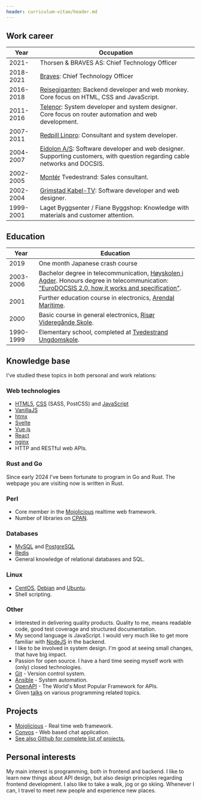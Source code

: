 ```yaml
---
header: curriculum-vitae/header.md
---
```


## Work career

| Year      | Occupation                                                                                                                 |
|-----------|----------------------------------------------------------------------------------------------------------------------------|
| 2021-     | Thorsen & BRAVES AS: Chief Technology Officer                                                                              |
| 2018-2021 | [Braves](https://braves.global): Chief Technology Officer                                                                                           |
| 2016-2018 | [Reisegiganten](http://www.reisegiganten.no/): Backend developer and web monkey. Core focus on HTML, CSS and JavaScript.                                   |
| 2011-2016 | [Telenor](https://telenor.com): System developer and system designer. Core focus on router automation and web development.                        |
| 2007-2011 | [Redpill Linpro](https://redpill-linpro.no "formerly known as Linpro"): Consultant and system developer.                                                                           |
| 2004-2007 | [Eidolon A/S](https://eidolon.no): Software developer and web designer. Supporting customers, with question regarding cable networks and DOCSIS. |
| 2002-2005 | [Montér](https://www.monter.no/) Tvedestrand: Sales consultant.                                                                                      |
| 2002-2004 | [Grimstad Kabel-TV](https://get.no): Software developer and web designer.                                                                    |
| 1999-2001 | Laget Byggsenter / Fiane Byggshop: Knowledge with materials and customer attention.                                        |

## Education

| Year      | Education                                                                                                                                       |
|-----------|-------------------------------------------------------------------------------------------------------------------------------------------------|
| 2019      | One month Japanese crash course |
| 2003-2006 | Bachelor degree in telecommunication, [Høyskolen i Agder](https://www.uia.no). Honours degree in telecommunication: ["EuroDOCSIS 2.0, how it works and specification"](https://thorsenlabs.com/blog/2006-05-01-hpr-eurodocsis/). |
| 2001      | Further education course in electronics, [Arendal Maritime](https://www.austagderfk.no/arendalvgs).                                                                                      |
| 2000      | Basic course in general electronics, [Risør Videregånde Skole](https://www.austagderfk.no/skole/vgs/risorvgs/).                                                                                   |
| 1990-1999 | Elementary school, completed at [Tvedestrand Ungdomskole](http://lyngmyr.skole.tvedestrand.no/).                                                                                        |

## Knowledge base

I've studied these topics in both personal and work relations:

### Web technologies

* [HTML5](https://developer.mozilla.org/en-US/docs/Web/HTML), [CSS](https://developer.mozilla.org/en-US/docs/Web/CSS) (SASS, PostCSS) and [JavaScript](https://developer.mozilla.org/en-US/docs/Web/JavaScript)
* [VanillaJS](http://youmightnotneedjquery.com/)
* [htmx](https://htmx.org/)
* [Svelte](https://svelte.dev/)
* [Vue.js](https://vuejs.org/)
* [React](https://facebook.github.io/react/)
* [ngin](https://www.nginx.com/)[x](https://httpd.apache.org)
* HTTP and RESTful web APIs.

### Rust and Go

Since early 2024 I’ve been fortunate to program in Go and Rust. The webpage you
are visiting now is written in Rust.

### Perl

* Core member in the [Mojolicious](http://mojolicious.org) realtime web framework.
* Number of libraries on [CPAN](//metacpan.org/author/JHTHORSEN).

### Databases

* [MySQL](https://www.mysql.com/) and [PostgreSQL](https://www.postgresql.org/)
* [Redis](https://redis.io)
* General knowledge of relational databases and SQL.

### Linux

* [CentOS](https://www.centos.org/), [Debian](https://www.debian.org/) and [Ubuntu](https://www.ubuntu.com/).
* Shell scripting.

### Other

* Interested in delivering quality products. Quality to me, means readable code, good test coverage and structured documentation.
* My second language is JavaScript. I would very much like to get more familiar with [NodeJS](https://nodejs.org/en/) in the backend.
* I like to be involved in system design. I'm good at seeing small changes, that have big impact.
* Passion for open source. I have a hard time seeing myself work with (only) closed technologies.
* [Git](https://git-scm.com/) - Version control system.
* [Ansible](https://www.ansible.com) - System automation.
* [OpenAPI](https://www.openapis.org/) - The World's Most Popular Framework for APIs.
* Given [talks](https://thorsenlabs.com/presentations/) on various programming related topics.

## Projects

* [Mojolicious](https://mojolicious.org) - Real time web framework.
* [Convos](https://www.convos.by) - Web based chat application.
* [See also Github for complete list of projects.](https://www.github.com/jhthorsen)

## Personal interests

My main interest is programming, both in frontend and backend. I like to learn
new things about API design, but also design principles regarding frontend
development. I also like to take a walk, jog or go skiing. Whenever I can, I
travel to meet new people and experience new places.
